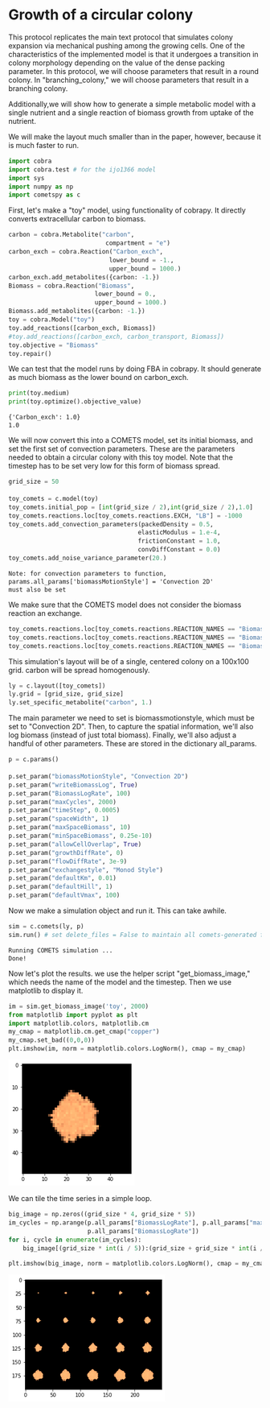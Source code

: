 # Growth of a circular colony

This protocol replicates the main text protocol that simulates colony expansion via mechanical pushing among the growing cells. One of the characteristics of the implemented model is that it undergoes a transition in colony morphology depending on the value of the dense packing parameter. In this protocol, we will choose parameters that result in a round colony. In "branching_colony," we will choose parameters that result in a branching colony.

Additionally,we will show how to generate a simple metabolic model with a single nutrient and a single reaction of biomass growth from uptake of the nutrient.

We will make the layout much smaller than in the paper, however, because it is much faster to run.


```python
import cobra
import cobra.test # for the ijo1366 model
import sys
import numpy as np
import cometspy as c
```

First, let's make a "toy" model, using functionality of cobrapy. It directly converts extracellular carbon to biomass. 


```python
carbon = cobra.Metabolite("carbon",
                           compartment = "e")
carbon_exch = cobra.Reaction("Carbon_exch",
                            lower_bound = -1.,
                            upper_bound = 1000.)
carbon_exch.add_metabolites({carbon: -1.})
Biomass = cobra.Reaction("Biomass",
                        lower_bound = 0.,
                        upper_bound = 1000.)
Biomass.add_metabolites({carbon: -1.})
toy = cobra.Model("toy")
toy.add_reactions([carbon_exch, Biomass])
#toy.add_reactions([carbon_exch, carbon_transport, Biomass])
toy.objective = "Biomass"
toy.repair()
```

We can test that the model runs by doing FBA in cobrapy. It should generate as much biomass as the lower bound on carbon_exch.


```python
print(toy.medium)
print(toy.optimize().objective_value)
```

    {'Carbon_exch': 1.0}
    1.0


We will now convert this into a COMETS model, set its initial biomass, and set the first set of convection parameters. These are the parameters needed to obtain a circular colony with this toy model. Note that the timestep has to be set very low for this form of biomass spread.


```python
grid_size = 50

toy_comets = c.model(toy)
toy_comets.initial_pop = [int(grid_size / 2),int(grid_size / 2),1.0]
toy_comets.reactions.loc[toy_comets.reactions.EXCH, "LB"] = -1000
toy_comets.add_convection_parameters(packedDensity = 0.5,
                                    elasticModulus = 1.e-4,
                                    frictionConstant = 1.0,
                                    convDiffConstant = 0.0)
toy_comets.add_noise_variance_parameter(20.)
```

    Note: for convection parameters to function,
    params.all_params['biomassMotionStyle'] = 'Convection 2D'
    must also be set


We make sure that the COMETS model does not consider the biomass reaction an exchange.


```python
toy_comets.reactions.loc[toy_comets.reactions.REACTION_NAMES == "Biomass","EXCH"] = False
toy_comets.reactions.loc[toy_comets.reactions.REACTION_NAMES == "Biomass","EXCH_IND"] = 0
toy_comets.reactions.loc[toy_comets.reactions.REACTION_NAMES == "Biomass", "LB"] = 0
```

This simulation's layout will be of a single, centered colony on a 100x100 grid. carbon will be spread homogenously.


```python
ly = c.layout([toy_comets])
ly.grid = [grid_size, grid_size]
ly.set_specific_metabolite("carbon", 1.)
```

The main parameter we need to set is biomassmotionstyle, which must be set to "Convection 2D".  Then, to capture the spatial information, we'll also log biomass (instead of just total biomass). Finally, we'll also adjust a handful of other parameters. These are stored in the dictionary all_params.


```python
p = c.params()

p.set_param("biomassMotionStyle", "Convection 2D")
p.set_param("writeBiomassLog", True)
p.set_param("BiomassLogRate", 100)
p.set_param("maxCycles", 2000)
p.set_param("timeStep", 0.0005)
p.set_param("spaceWidth", 1)
p.set_param("maxSpaceBiomass", 10)
p.set_param("minSpaceBiomass", 0.25e-10)
p.set_param("allowCellOverlap", True)
p.set_param("growthDiffRate", 0)
p.set_param("flowDiffRate", 3e-9)
p.set_param("exchangestyle", "Monod Style")
p.set_param("defaultKm", 0.01)
p.set_param("defaultHill", 1)
p.set_param("defaultVmax", 100)

```

Now we make a simulation object and run it.  This can take awhile.


```python
sim = c.comets(ly, p)
sim.run() # set delete_files = False to maintain all comets-generated files
```

   
    Running COMETS simulation ...
    Done!


Now let's plot the results. we use the helper script "get_biomass_image," which needs the name of the model and the timestep. Then we use matplotlib to display it. 


```python
im = sim.get_biomass_image('toy', 2000)
from matplotlib import pyplot as plt
import matplotlib.colors, matplotlib.cm
my_cmap = matplotlib.cm.get_cmap("copper")
my_cmap.set_bad((0,0,0))
plt.imshow(im, norm = matplotlib.colors.LogNorm(), cmap = my_cmap)

```

![](img/circular_colony_1.png)


We can tile the time series in a simple loop.


```python
big_image = np.zeros((grid_size * 4, grid_size * 5))
im_cycles = np.arange(p.all_params["BiomassLogRate"], p.all_params["maxCycles"] + p.all_params["BiomassLogRate"],
                      p.all_params["BiomassLogRate"])
for i, cycle in enumerate(im_cycles):
    big_image[(grid_size * int(i / 5)):(grid_size + grid_size * int(i / 5)),(grid_size * (i % 5)):(grid_size + grid_size * (i % 5))] = sim.get_biomass_image("toy", cycle)
```


```python
plt.imshow(big_image, norm = matplotlib.colors.LogNorm(), cmap = my_cmap)
```

![](img/circular_colony_2.png)



```python

```
